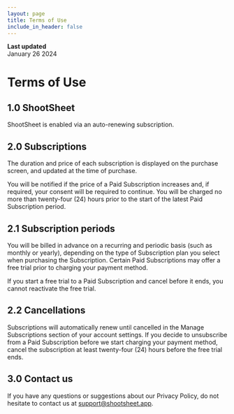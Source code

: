```yaml
---
layout: page
title: Terms of Use
include_in_header: false
---
```


**Last updated**  
January 26 2024

# Terms of Use

## 1.0 ShootSheet
ShootSheet is enabled via an auto-renewing subscription.

## 2.0 Subscriptions
The duration and price of each subscription is displayed on the purchase screen, and updated at the time of purchase.

You will be notified if the price of a Paid Subscription increases and, if required, your consent will be required to continue. You will be charged no more than twenty-four (24) hours prior to the start of the latest Paid Subscription period.

## 2.1 Subscription periods
You will be billed in advance on a recurring and periodic basis (such as monthly or yearly), depending on the type of Subscription plan you select when purchasing the Subscription.
Certain Paid Subscriptions may offer a free trial prior to charging your payment method.

If you start a free trial to a Paid Subscription and cancel before it ends, you cannot reactivate the free trial.

## 2.2 Cancellations
Subscriptions will automatically renew until cancelled in the Manage Subscriptions section of your account settings. If you decide to unsubscribe from a Paid Subscription before we start charging your payment method, cancel the subscription at least twenty-four (24) hours before the free trial ends.



## 3.0 Contact us
If you have any questions or suggestions about our Privacy Policy, do not hesitate to contact us at [support@shootsheet.app](mailto:support@shootsheet.app). 
